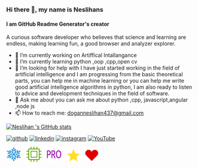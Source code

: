 ### Hi there 👋, my name is Neslihans
#### I am GitHub Readme Generator's creator
A curious software developer who believes that science and learning are endless, making learning fun, a good browser and analyzer explorer.

- 🔭 I’m currently working on Artiffical Intallangance  
- 🌱 I’m currently learning python ,oop ,cpp,open cv 
- 🤔 I’m looking for help with I have just started working in the field of artificial intelligence and I am progressing from the basic theoretical parts, you can help me in machine learning or you can help me write good artificial intelligence algorithms in python, I am also ready to listen to advice and development techniques in the field of software. 
- 💬 Ask me about you can ask me about python ,cpp, javascript,angular ,node js 
- 📫 How to reach me: doganneslihan437@gmail.com 

[![Neslihan 's GitHub stats](https://github-readme-stats.vercel.app/api?username=neslihandogann)](https://github.com/neslihandogann/github-readme-stats)

[<img src='https://cdn.jsdelivr.net/npm/simple-icons@3.0.1/icons/github.svg' alt='github' height='40' color='white'>](https://github.com/https://github.com/neslihandogann)  [<img src='https://cdn.jsdelivr.net/npm/simple-icons@3.0.1/icons/linkedin.svg' alt='linkedin' height='40'>](https://www.linkedin.com/in/neslihan-do%C4%9Fan-922415203/)  [<img src='https://cdn.jsdelivr.net/npm/simple-icons@3.0.1/icons/instagram.svg' alt='instagram' height='40'>](https://www.instagram.com/neslii0v1/)  [<img src='https://cdn.jsdelivr.net/npm/simple-icons@3.0.1/icons/youtube.svg' alt='YouTube' height='40'>](https://www.youtube.com/channel/UCAn4IhYmoZa5VIROSAYC-IQ)  

<a href='https://archiveprogram.github.com/'><img src='https://raw.githubusercontent.com/acervenky/animated-github-badges/master/assets/acbadge.gif' width='40' height='40'></a> <a href='https://docs.github.com/en/developers'><img src='https://raw.githubusercontent.com/acervenky/animated-github-badges/master/assets/devbadge.gif' width='40' height='40'></a> <a href='https://github.com/pricing'><img src='https://raw.githubusercontent.com/acervenky/animated-github-badges/master/assets/pro.gif' width='40' height='40'></a> <a href='https://stars.github.com/'><img src='https://raw.githubusercontent.com/acervenky/animated-github-badges/master/assets/starbadge.gif' width='35' height='35'></a> <a href='https://docs.github.com/en/github/supporting-the-open-source-community-with-github-sponsors'><img src='https://raw.githubusercontent.com/acervenky/animated-github-badges/master/assets/sponsorbadge.gif' width='35' height='35'></a> 







